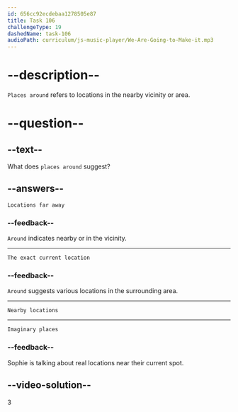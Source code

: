 ```yaml
---
id: 656cc92ecdebaa1278505e87
title: Task 106
challengeType: 19
dashedName: task-106
audioPath: curriculum/js-music-player/We-Are-Going-to-Make-it.mp3
---
```


<!--
AUDIO REFERENCE:
Sophie: Today, I'm going out. I can show you some places around here. Are you interested?
-->

# --description--

`Places around` refers to locations in the nearby vicinity or area.

# --question--

## --text--

What does `places around` suggest?

## --answers--

`Locations far away`

### --feedback--

`Around` indicates nearby or in the vicinity.

---

`The exact current location`

### --feedback--

`Around` suggests various locations in the surrounding area.

---

`Nearby locations`

---

`Imaginary places`

### --feedback--

Sophie is talking about real locations near their current spot.

## --video-solution--

3

